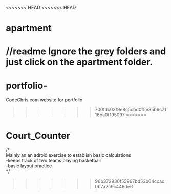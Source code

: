 <<<<<<< HEAD
<<<<<<< HEAD
# apartment
//readme
Ignore the grey folders and just click on the apartment folder.
=======
# portfolio-
CodeChris.com website for portfolio
>>>>>>> 700fdc03f9e8c5cbd0f5e85b9c7116ba0f195097
=======
# Court_Counter

/* <br>
Mainly an an adroid exercise to establish basic calculations  <br>
    -keeps track of two teams playing basketball    <br>
    -basic layout practice    <br>
*/
>>>>>>> 96b372930f55967bd53b64ccac0b7a2c9c446de6
